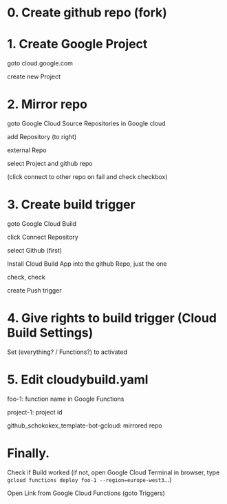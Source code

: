 # 0. Create github repo (fork)
# 1. Create Google Project

goto cloud.google.com

create new Project

# 2. Mirror repo

goto Google Cloud Source Repositories in Google cloud

add Repository (to right)

external Repo

select Project and github repo

(click connect to other repo on fail and check checkbox)

# 3. Create build trigger

goto Google Cloud Build

click Connect Repository

select Github (first)

Install Cloud Build App into the github Repo, just the one

check, check

create Push trigger

# 4. Give rights to build trigger (Cloud Build Settings)

Set (everything? / Functions?) to activated

# 5. Edit cloudybuild.yaml

foo-1: function name in Google Functions

project-1: project id

github_schokokex_template-bot-gcloud: mirrored repo

# Finally.
Check if Build worked (if not, open Google Cloud Terminal in browser, type ```gcloud functions deploy foo-1 --region=europe-west3```...)

Open Link from Google Cloud Functions (goto Triggers)
